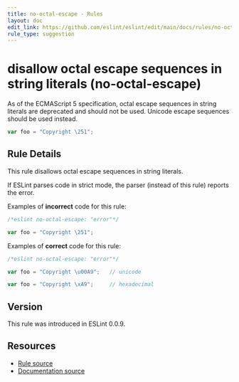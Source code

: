 ```yaml
---
title: no-octal-escape - Rules
layout: doc
edit_link: https://github.com/eslint/eslint/edit/main/docs/rules/no-octal-escape.md
rule_type: suggestion
---
```

<!-- Note: No pull requests accepted for this file. See README.md in the root directory for details. -->

# disallow octal escape sequences in string literals (no-octal-escape)

As of the ECMAScript 5 specification, octal escape sequences in string literals are deprecated and should not be used. Unicode escape sequences should be used instead.

```js
var foo = "Copyright \251";
```

## Rule Details

This rule disallows octal escape sequences in string literals.

If ESLint parses code in strict mode, the parser (instead of this rule) reports the error.

Examples of **incorrect** code for this rule:

```js
/*eslint no-octal-escape: "error"*/

var foo = "Copyright \251";
```

Examples of **correct** code for this rule:

```js
/*eslint no-octal-escape: "error"*/

var foo = "Copyright \u00A9";   // unicode

var foo = "Copyright \xA9";     // hexadecimal
```

## Version

This rule was introduced in ESLint 0.0.9.

## Resources

* [Rule source](https://github.com/eslint/eslint/tree/HEAD/lib/rules/no-octal-escape.js)
* [Documentation source](https://github.com/eslint/eslint/tree/HEAD/docs/rules/no-octal-escape.md)
